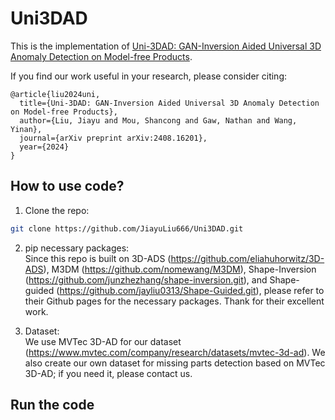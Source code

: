 # Uni3DAD
This is the implementation of [Uni-3DAD: GAN-Inversion Aided Universal 3D Anomaly Detection on Model-free Products](https://arxiv.org/abs/2408.16201).

If you find our work useful in your research, please consider citing: 
```
@article{liu2024uni,
  title={Uni-3DAD: GAN-Inversion Aided Universal 3D Anomaly Detection on Model-free Products},
  author={Liu, Jiayu and Mou, Shancong and Gaw, Nathan and Wang, Yinan},
  journal={arXiv preprint arXiv:2408.16201},
  year={2024}
}
```
## How to use code?
1.  Clone the repo:
```bash
git clone https://github.com/JiayuLiu666/Uni3DAD.git
```

2. pip necessary packages: \
Since this repo is built on 3D-ADS (https://github.com/eliahuhorwitz/3D-ADS), M3DM (https://github.com/nomewang/M3DM), Shape-Inversion (https://github.com/junzhezhang/shape-inversion.git), and Shape-guided (https://github.com/jayliu0313/Shape-Guided.git), please refer to their Github pages for the necessary packages. Thank for their excellent work.

3. Dataset: \
We use MVTec 3D-AD for our dataset (https://www.mvtec.com/company/research/datasets/mvtec-3d-ad). We also create our own dataset for missing parts detection based on MVTec 3D-AD; if you need it, please contact us.

## Run the code

